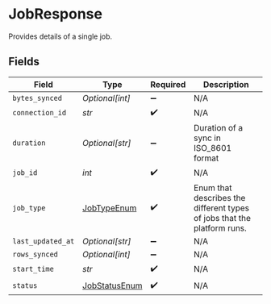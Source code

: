 # JobResponse

Provides details of a single job.


## Fields

| Field                                                                   | Type                                                                    | Required                                                                | Description                                                             |
| ----------------------------------------------------------------------- | ----------------------------------------------------------------------- | ----------------------------------------------------------------------- | ----------------------------------------------------------------------- |
| `bytes_synced`                                                          | *Optional[int]*                                                         | :heavy_minus_sign:                                                      | N/A                                                                     |
| `connection_id`                                                         | *str*                                                                   | :heavy_check_mark:                                                      | N/A                                                                     |
| `duration`                                                              | *Optional[str]*                                                         | :heavy_minus_sign:                                                      | Duration of a sync in ISO_8601 format                                   |
| `job_id`                                                                | *int*                                                                   | :heavy_check_mark:                                                      | N/A                                                                     |
| `job_type`                                                              | [JobTypeEnum](../../models/shared/jobtypeenum.md)                       | :heavy_check_mark:                                                      | Enum that describes the different types of jobs that the platform runs. |
| `last_updated_at`                                                       | *Optional[str]*                                                         | :heavy_minus_sign:                                                      | N/A                                                                     |
| `rows_synced`                                                           | *Optional[int]*                                                         | :heavy_minus_sign:                                                      | N/A                                                                     |
| `start_time`                                                            | *str*                                                                   | :heavy_check_mark:                                                      | N/A                                                                     |
| `status`                                                                | [JobStatusEnum](../../models/shared/jobstatusenum.md)                   | :heavy_check_mark:                                                      | N/A                                                                     |